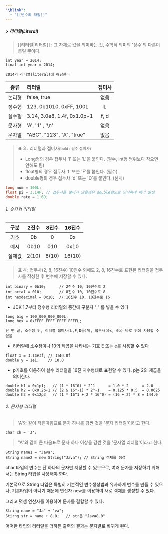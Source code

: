 ```yaml
---
"\blink":
  - "[[변수의 타입]]"
---
```

##### > 리터럴(Literal)
>[[리터럴|리터럴]] : 그 자체로 값을 의미하는 것, 수학적 의미의 '상수'의 다른이름일 뿐이다.
```
int year = 2014;
final int year = 2014;
```
	2014가 리터럴(literal)에 해당한다

|  종류  |           리터럴            | 접미사 |
|:------:|:---------------------------|:------:|
| 논리형 |         false, true         |  없음  |
| 정수형 |   123, 0b1010, 0xFF, 100L   |   **L**    |
| 실수형 | 3.14, 3.0e8, 1.4f, 0x1.0p-1 |  **f**, d  | 
| 문자형 |       'A', '1' , '\n'       |  없음  |
| 문자열 |  "ABC", "123", "A", "true"  |  없음  |
>표 3 : 리터럴과 접미사<span style="font-size : 0.75rem">(bold : 필수 접미사)</span>
> 	- Long형의 경우 접두사 'l' 또는 'L'을 붙인다. (필수, int형 범위보다 작으면 안해도 됨)
> 	- float형의 경우 접두사 'f' 또는 'F'를 붙인다. (필수)
> 	- double형의 경우 접두사 'd' 또는 'D'를 붙인다. (선택)
```Java
long num = 100L;
float pi = 3.14F; // 접두사를 붙이지 않을경우 double형으로 인식하여 에러 발생
double rate = 1.6D;
```

###### 1. 숫자형 리터럴

|  구분  | 2진수 | 8진수 | 16진수 |
|:------:|:-----:|:-----:|:------:|
|  기호  |  0b   |   0   |   0x   |
|  예시  | 0b10  |  010  |  0x10  |
| 실제값 |  2(10)     | 8(10)      | 16(10)       |
>표 4 : 접두사(2, 8, 16진수)
> 	10진수 외에도 2, 8, 16진수로 표현된 리터럴을 접두사를 작성한 후 변수에 저장할 수 있다.
```
int binary = 0b10;      // 2진수 10, 10진수로 2
int octal = 010;        // 8진수 10, 10진수로 8
int hexdecimal = 0x10;  // 16진수 10, 10진수로 16
```

- JDK 1.7부터 정수형  리터럴의 중간에 구분자 '\_' 를 넣을 수 있다
```
long big = 100_000_000_000L;
long hex = 0xFFFF_FFFF_FFFF_FFFFL;
```
	단 맨 끝, 소수점 뒤, 리터럴 접미사(L,F,D등)뒤, 접두사(0x, 0b) 바로 뒤에 사용할 수 없음

- 리터럴에 소수점이나 10의 제곱을 나타내는 기호 E 또는 e를 사용할 수 있다
```
float x = 3.14e3f; // 3140.0f
double y = 1e1;    // 10.0
```

- p기호를 이용하여 실수 리터럴을 16진 지수형태로 표현할 수 있다. p는 2의 제곱을 의미한다.
```
double h1 = 0x1p1;   // (1 * 16^0) * 2^1      = 1.0 * 2      = 2.0
double h2 = 0x0.2p-1 // (2 & 16^-1) * 2^-1    = 0.125 * 0.5  = 0.0625
double h3 = 0x12p3   // (1 * 16^1 + 2 * 16^0) = (16 + 2) * 8 = 144.0
```

###### 2. 문자형 리터럴
> 'A'와 같이 작은따옴표로 문자 하나를 감싼 것을 '문자 리터럴'이라고 한다.
```
char ch = 'J';
```

> "A"와 같이 큰 따옴표로 문자 하나 이상을 감싼 것을 '문자열 리터럴'이라고 한다.
```
String name1 = "Java";
String name2 = new String("Java"); // String 객체를 생성
```
char 타입의 변수는 단 하나의 문자만 저장할 수 있으므로, 여러 문자를 저장하기 위해서는 String 타입을 사용해야 한다.

기본적으로 String 타입은 특별히 기본적인 변수생성법과 유사하게 변수를 만들 수 있으나, 기본타입이 아니기 때문에 연산자 new를 이용하여 새로 객체를 생성할 수 있다. 

그리고 덧셈 연산자를 이용하여 문자를 결합할 수 있다.
```
String name = "Ja" + "va";
Stirng str = name + 8.0;   // str은 "Java8.0"
```
어떠한 타입의 리터럴을 더하든 출력의 결과는 문자열로 바뀌게 된다.